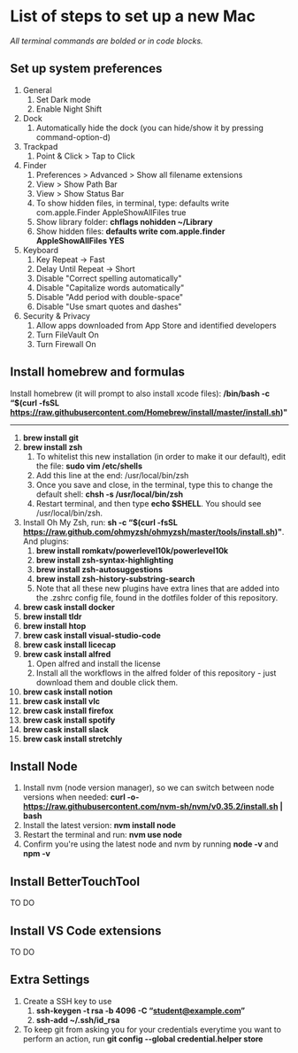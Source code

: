 # List of steps to set up a new Mac
*All terminal commands are bolded or in code blocks.*

## Set up system preferences
1. General
   1. Set Dark mode
   2. Enable Night Shift
2. Dock
   1. Automatically hide the dock (you can hide/show it by pressing command-option-d)
3. Trackpad
   1. Point & Click > Tap to Click
4. Finder
   1. Preferences > Advanced > Show all filename extensions
   2. View > Show Path Bar
   3. View > Show Status Bar
   4. To show hidden files, in terminal, type: defaults write com.apple.Finder AppleShowAllFiles true
   5. Show library folder: **chflags nohidden ~/Library**
   6. Show hidden files: **defaults write com.apple.finder AppleShowAllFiles YES**
5. Keyboard
   1. Key Repeat -> Fast
   2. Delay Until Repeat -> Short
   3. Disable "Correct spelling automatically"
   4. Disable "Capitalize words automatically"
   5. Disable "Add period with double-space"
   6. Disable "Use smart quotes and dashes"
6. Security & Privacy
   1. Allow apps downloaded from App Store and identified developers
   2. Turn FileVault On
   3. Turn Firewall On

## Install homebrew and formulas

Install homebrew (it will prompt to also install xcode files): **/bin/bash -c “$(curl -fsSL https://raw.githubusercontent.com/Homebrew/install/master/install.sh)"**

---

1. **brew install git**
2. **brew install zsh**
   1. To whitelist this new installation (in order to make it our default), edit the file: **sudo vim /etc/shells**
   2. Add this line at the end: /usr/local/bin/zsh
   3. Once you save and close, in the terminal, type this to change the default shell: **chsh -s /usr/local/bin/zsh**
   4. Restart terminal, and then type **echo $SHELL**. You should see /usr/local/bin/zsh.
3. Install Oh My Zsh, run: **sh -c “$(curl -fsSL https://raw.github.com/ohmyzsh/ohmyzsh/master/tools/install.sh)"**. And plugins:
   1. **brew install romkatv/powerlevel10k/powerlevel10k**
   2. **brew install zsh-syntax-highlighting**
   3. **brew install zsh-autosuggestions**
   4. **brew install zsh-history-substring-search**
   5. Note that all these new plugins have extra lines that are added into the .zshrc config file, found in the dotfiles folder of this repository.
4. **brew cask install docker**
5. **brew install tldr**
6. **brew install htop**
7. **brew cask install visual-studio-code**
8. **brew cask install licecap**
9. **brew cask install alfred**
   1.  Open alfred and install the license
   2.  Install all the workflows in the alfred folder of this repository - just download them and double click them.
10. **brew cask install notion**
11. **brew cask install vlc**
12. **brew cask install firefox**
13. **brew cask install spotify**
14. **brew cask install slack**
15. **brew cask install stretchly**

## Install Node

1. Install nvm (node version manager), so we can switch between node versions when needed: **curl -o- https://raw.githubusercontent.com/nvm-sh/nvm/v0.35.2/install.sh | bash**
2. Install the latest version: **nvm install node**
3. Restart the terminal and run: **nvm use node**
4. Confirm you're using the latest node and nvm by running **node -v** and **npm -v**

## Install BetterTouchTool
TO DO

## Install VS Code extensions
TO DO

## Extra Settings

1. Create a SSH key to use
   1. **ssh-keygen -t rsa -b 4096 -C “student@example.com”**
   2. **ssh-add ~/.ssh/id_rsa**
2. To keep git from asking you for your credentials everytime you want to perform an action, run **git config --global credential.helper store**